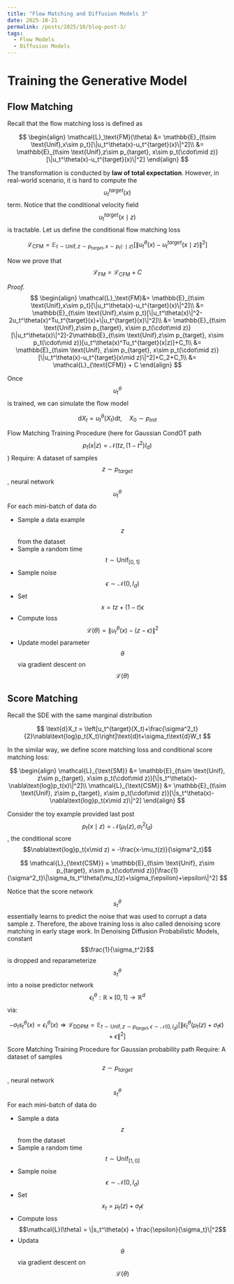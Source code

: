 ```yaml
---
title: "Flow Matching and Diffusion Models 3"
date: 2025-10-21
permalink: /posts/2025/10/blog-post-3/
tags:
  - Flow Models 
  - Diffusion Models
---
```


# Training the Generative Model

## Flow Matching

Recall that the flow matching loss is defined as

$$
\begin{align}
    \mathcal{L}_\text{FM}(\theta) &= \mathbb{E}_{t\sim \text{Unif},x\sim p_t}[\|u_t^\theta(x)-u_t^{target}(x)\|^2]\\
    &= \mathbb{E}_{t\sim \text{Unif},z\sim p_{target}, x\sim p_t(\cdot\mid z)}[\|u_t^\theta(x)-u_t^{target}(x)\|^2]
\end{align}
$$

The transformation is conducted by **law of total expectation**. However, in real-world scenario, it is hard to compute the $$u_t^{target}(x)$$ term. Notice that the conditional velocity field $$u_t^{target}(x \mid z)$$ is tractable. Let us define the conditional flow matching loss

$$
\mathcal{L}_{\text{CFM}} = \mathbb{E}_{t\sim \text{Unif}, z\sim p_{target}, x\sim p_t(\cdot\mid z)}[\|u_t^\theta(x)-u_t^{target}(x\mid z)\|^2]
$$

Now we prove that $$\mathcal{L}_{\text{FM}} = \mathcal{L}_{\text{CFM}} + C$$

_Proof._
$$
\begin{align}
\mathcal{L}_\text{FM}&= \mathbb{E}_{t\sim \text{Unif},x\sim p_t}[\|u_t^\theta(x)-u_t^{target}(x)\|^2]\\
&= \mathbb{E}_{t\sim \text{Unif},x\sim p_t}[\|u_t^\theta(x)\|^2-2u_t^\theta(x)^Tu_t^{target}(x)+\|u_t^{target}(x)\|^2]\\
&= \mathbb{E}_{t\sim \text{Unif},z\sim p_{target}, x\sim p_t(\cdot\mid z)}[\|u_t^\theta(x)\|^2]-2\mathbb{E}_{t\sim \text{Unif},z\sim p_{target}, x\sim p_t(\cdot\mid z)}[u_t^\theta(x)^Tu_t^{target}(x|z)]+C_1\\
&= \mathbb{E}_{t\sim \text{Unif}, z\sim p_{target}, x\sim p_t(\cdot\mid z)}[\|u_t^\theta(x)-u_t^{target}(x\mid z)\|^2]+C_2+C_1\\
&= \mathcal{L}_{\text{CFM}} + C
\end{align}
$$

Once $$u_t^\theta$$ is trained, we can simulate the flow model

$$
\text{d}X_t = u_t^\theta(X_t)\text{d}t,\quad X_0\sim p_{init}
$$

Flow Matching Training Procedure (here for Gaussian CondOT path $$p_t(x|z) = \mathcal{N}(tz, (1-t^2)I_d)$$)
Require: A dataset of samples $$z\sim p_{target}$$, neural network $$u_t^\theta$$
For each mini-batch of data do
- Sample a data example $$z$$ from the dataset
- Sample a random time $$t\sim \text{Unif}_{[0,1]}$$
- Sample noise $$\epsilon\sim \mathcal{N}(0, I_d)$$
- Set $$x = tz+(1-t)\epsilon$$
- Compute loss $$\mathcal{L}(\theta) = \|u_t^\theta(x)-(z-\epsilon)\|^2$$
- Update model parameter $$\theta$$ via gradient descent on $$\mathcal{L}(\theta)$$

## Score Matching

Recall the SDE with the same marginal distribution

$$
\text{d}X_t = \left[u_t^{target}(X_t)+\frac{\sigma^2_t}{2}\nabla\text{log}p_t(X_t)\right]\text{d}t+\sigma_t\text{d}W_t
$$

In the similar way, we define score matching loss and conditional score matching loss:

$$
\begin{align}
\mathcal{L}_{\text{SM}} &= \mathbb{E}_{t\sim \text{Unif}, z\sim p_{target}, x\sim p_t(\cdot\mid z)}[\|s_t^\theta(x)-\nabla\text{log}p_t(x)\|^2]\\
\mathcal{L}_{\text{CSM}} &= \mathbb{E}_{t\sim \text{Unif}, z\sim p_{target}, x\sim p_t(\cdot\mid z)}[\|s_t^\theta(x)-\nabla\text{log}p_t(x\mid z)\|^2]
\end{align}
$$

Consider the toy example provided last post $$p_t(x\mid z) = \mathcal{N}(\mu_t(z), \sigma_t^2I_d)$$, the conditional score $$\nabla\text{log}p_t(x\mid z) = -\frac{x-\mu_t(z)}{\sigma^2_t}$$

$$
\mathcal{L}_{\text{CSM}} = \mathbb{E}_{t\sim \text{Unif}, z\sim p_{target}, x\sim p_t(\cdot\mid z)}[\frac{1}{\sigma^2_t}\|\sigma_ts_t^\theta(\mu_t(z)+\sigma_t\epsilon)+\epsilon\|^2]
$$

Notice that the score network $$s_t^\theta$$ essentially learns to predict the noise that was used to corrupt a data sample z. Therefore, the above training loss is also called denoising score matching in early stage work. In Denoising Diffusion Probabilistic Models, constant $$\frac{1}{\sigma_t^2}$$ is dropped and reparameterize $$s_t^\theta$$ into a noise predictor network $$\epsilon_t^\theta: \mathbb{R}\times[0,1]\rightarrow\mathbb{R}^d$$ via:

$$
-\sigma_ts_t^\theta(x) = \epsilon_t^\theta(x) \Rightarrow \mathcal{L}_\text{DDPM}=\mathbb{E}_{t\sim\text{Unif}, z\sim p_{target},\epsilon\sim\mathcal{N}(0,I_d)}[\|\epsilon_t^\theta(\mu_t(z)+\sigma_t\epsilon)+\epsilon\|^2]
$$

Score Matching Training Procedure for Gaussian probability path
Require: A dataset of samples $$z\sim p_{target}$$, neural network $$s_t^\theta$$
For each mini-batch of data do
- Sample a data $$z$$ from the dataset
- Sample a random time $$t\sim \text{Unif}_{[1,0]}$$
- Sample noise $$\epsilon \sim \mathcal{N}(0,I_d)$$
- Set $$x_t = \mu_t(z)+\sigma_t\epsilon$$
- Compute loss $$\mathcal{L}(\theta) = \|s_t^\theta(x) + \frac{\epsilon}{\sigma_t}\|^2$$
- Updata $$\theta$$ via gradient descent on $$\mathcal{L}(\theta)$$